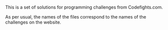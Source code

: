 This is a set of solutions for programming challenges from Codefights.com.

As per usual, the names of the files correspond to the names of the challenges on the website.